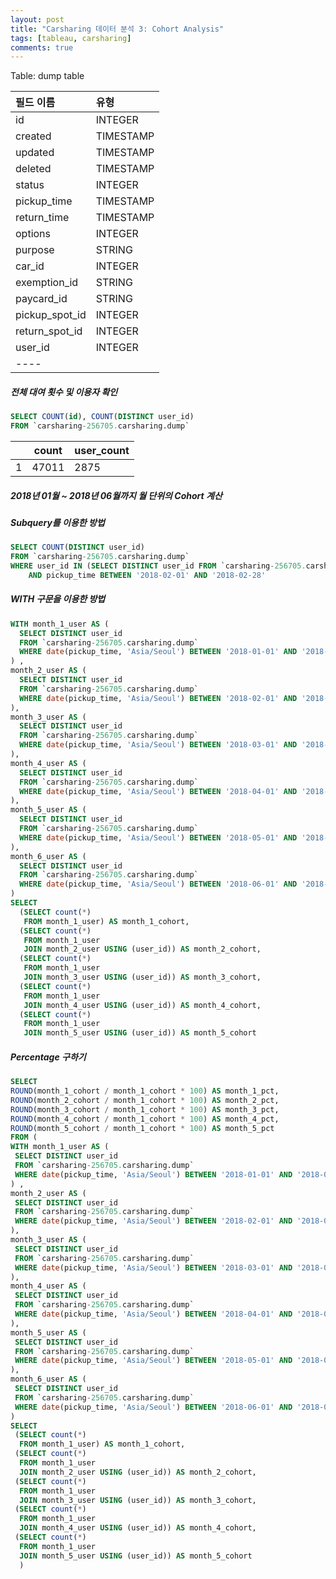 ```yaml
---
layout: post
title: "Carsharing 데이터 분석 3: Cohort Analysis"
tags: [tableau, carsharing]
comments: true
---
```


Table: dump table

| 필드 이름 | 유형 |
|:---|:---|
| id  | INTEGER  |
| created  | TIMESTAMP  |
| updated  | TIMESTAMP  |
| deleted  | TIMESTAMP  |
| status  | INTEGER  |
| pickup_time  | TIMESTAMP  |
| return_time  | TIMESTAMP  |
| options  | INTEGER  |
| purpose  | STRING  |
| car_id  | INTEGER  |
| exemption_id  | STRING  |
| paycard_id  | STRING  |
| pickup_spot_id  | INTEGER  |
| return_spot_id  | INTEGER  |
| user_id  | INTEGER  |
|----

##### 전체 대여 횟수 및 이용자 확인

```sql
SELECT COUNT(id), COUNT(DISTINCT user_id)
FROM `carsharing-256705.carsharing.dump`
```

|   | count | user_count |
|---|-------|------------|
| 1 | 47011 | 2875       |

##### 2018년 01월 ~ 2018년 06월까지 월 단위의 Cohort 계산




##### Subquery를 이용한 방법

```sql
SELECT COUNT(DISTINCT user_id)
FROM `carsharing-256705.carsharing.dump`
WHERE user_id IN (SELECT DISTINCT user_id FROM `carsharing-256705.carsharing.dump` WHERE pickup_time BETWEEN '2018-01-01' AND '2018-01-31')
    AND pickup_time BETWEEN '2018-02-01' AND '2018-02-28'
```


##### WITH 구문을 이용한 방법

```sql
WITH month_1_user AS (
  SELECT DISTINCT user_id
  FROM `carsharing-256705.carsharing.dump`
  WHERE date(pickup_time, 'Asia/Seoul') BETWEEN '2018-01-01' AND '2018-01-30'
) ,
month_2_user AS (
  SELECT DISTINCT user_id
  FROM `carsharing-256705.carsharing.dump`
  WHERE date(pickup_time, 'Asia/Seoul') BETWEEN '2018-02-01' AND '2018-02-28'
),
month_3_user AS (
  SELECT DISTINCT user_id
  FROM `carsharing-256705.carsharing.dump`
  WHERE date(pickup_time, 'Asia/Seoul') BETWEEN '2018-03-01' AND '2018-03-30'
),
month_4_user AS (
  SELECT DISTINCT user_id
  FROM `carsharing-256705.carsharing.dump`
  WHERE date(pickup_time, 'Asia/Seoul') BETWEEN '2018-04-01' AND '2018-04-30'
),
month_5_user AS (
  SELECT DISTINCT user_id
  FROM `carsharing-256705.carsharing.dump`
  WHERE date(pickup_time, 'Asia/Seoul') BETWEEN '2018-05-01' AND '2018-05-30'
),
month_6_user AS (
  SELECT DISTINCT user_id
  FROM `carsharing-256705.carsharing.dump`
  WHERE date(pickup_time, 'Asia/Seoul') BETWEEN '2018-06-01' AND '2018-06-28'
)
SELECT 
  (SELECT count(*) 
   FROM month_1_user) AS month_1_cohort,
  (SELECT count(*)
   FROM month_1_user
   JOIN month_2_user USING (user_id)) AS month_2_cohort,
  (SELECT count(*)
   FROM month_1_user
   JOIN month_3_user USING (user_id)) AS month_3_cohort,
  (SELECT count(*)
   FROM month_1_user
   JOIN month_4_user USING (user_id)) AS month_4_cohort,
  (SELECT count(*)
   FROM month_1_user
   JOIN month_5_user USING (user_id)) AS month_5_cohort
   ```


##### Percentage 구하기

   ```sql
SELECT
  ROUND(month_1_cohort / month_1_cohort * 100) AS month_1_pct,
  ROUND(month_2_cohort / month_1_cohort * 100) AS month_2_pct,
  ROUND(month_3_cohort / month_1_cohort * 100) AS month_3_pct,
  ROUND(month_4_cohort / month_1_cohort * 100) AS month_4_pct,
  ROUND(month_5_cohort / month_1_cohort * 100) AS month_5_pct
 FROM (
  WITH month_1_user AS (
    SELECT DISTINCT user_id
    FROM `carsharing-256705.carsharing.dump`
    WHERE date(pickup_time, 'Asia/Seoul') BETWEEN '2018-01-01' AND '2018-01-30'
  ) ,
  month_2_user AS (
    SELECT DISTINCT user_id
    FROM `carsharing-256705.carsharing.dump`
    WHERE date(pickup_time, 'Asia/Seoul') BETWEEN '2018-02-01' AND '2018-02-28'
  ),
  month_3_user AS (
    SELECT DISTINCT user_id
    FROM `carsharing-256705.carsharing.dump`
    WHERE date(pickup_time, 'Asia/Seoul') BETWEEN '2018-03-01' AND '2018-03-30'
  ),
  month_4_user AS (
    SELECT DISTINCT user_id
    FROM `carsharing-256705.carsharing.dump`
    WHERE date(pickup_time, 'Asia/Seoul') BETWEEN '2018-04-01' AND '2018-04-30'
  ),
  month_5_user AS (
    SELECT DISTINCT user_id
    FROM `carsharing-256705.carsharing.dump`
    WHERE date(pickup_time, 'Asia/Seoul') BETWEEN '2018-05-01' AND '2018-05-30'
  ),
  month_6_user AS (
    SELECT DISTINCT user_id
    FROM `carsharing-256705.carsharing.dump`
    WHERE date(pickup_time, 'Asia/Seoul') BETWEEN '2018-06-01' AND '2018-06-28'
  )
  SELECT 
    (SELECT count(*) 
     FROM month_1_user) AS month_1_cohort,
    (SELECT count(*)
     FROM month_1_user
     JOIN month_2_user USING (user_id)) AS month_2_cohort,
    (SELECT count(*)
     FROM month_1_user
     JOIN month_3_user USING (user_id)) AS month_3_cohort,
    (SELECT count(*)
     FROM month_1_user
     JOIN month_4_user USING (user_id)) AS month_4_cohort,
    (SELECT count(*)
     FROM month_1_user
     JOIN month_5_user USING (user_id)) AS month_5_cohort
     )
```